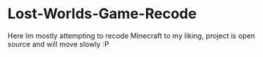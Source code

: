 # Lost-Worlds-Game-Recode
Here Im mostly attempting to recode Minecraft to my liking, project is open source and will move slowly :P
